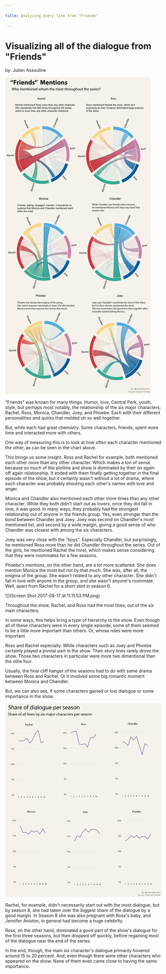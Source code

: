 ```yaml
---

title: Analyzing every line from "Friends"

---
```


# Visualizing all of the dialogue from "Friends"

by: Julien Assouline


![](Friends_mentions_2.png)

"Friends" was known for many things. Humor, love, Central Perk, youth, style, but perhaps most notably, the relationship of the six major characters; Rachel, Ross, Monica, Chandler, Joey, and Phoebe. Each with their different personalities and quirks that melded oh so well together. 

But, while each had great chemistry. Some characters, friends, spent more time and interacted more with others. 

One way of measuring this is to look at how often each character mentioned the other, as can be seen in the chart above. 

This brings us some insight. Ross and Rachel for example, both mentioned each other more than any other character. Which makes a ton of sense because so much of the plotline and show is dominated by their on again off again relationship. It ended with them finally getting together in the final episode of the show, but it certainly wasn't without a lot of drama, where each character was probably shouting each other's names with love and anger. 

Monica and Chandler also mentioned each other more times than any other character. While they both didn't start out as lovers, once they did fall in love, it was good. In many ways, they probably had the strongest relationship out of anyone in the friends group. Yes, even stronger than the bond between Chandler and Joey. Joey was second on Chandler's most mentioned list, and second by a wide margin, giving a good sense of who Chandler was closest with among the six characters. 

Joey was very close with the "boys". Especially Chandler, but surprisingly, he mentioned Ross more than he did Chandler throughout the series. Out of the girls, he mentioned Rachel the most, which makes sense considering that they were roommates for a few seasons. 

Phoebe's mentions, on the other hand, are a lot more scattered. She does mention Monica the most but not by that much. She was, after all, the enigma of the group. She wasn't related to any other character. She didn't fall in love with anyone in the group, and she wasn't anyone's roommate. Well, apart from Rachel for a short stint in season 6. 

![](Screen Shot 2017-08-17 at 11.11.53 PM.png)

Throughout the show, Rachel, and Ross had the most lines, out of the six main characters. 

In some ways, this helps bring a type of hierarchy to the show. Even though all of these characters were in every single episode, some of them seemed to be a little more important than others. Or, whose roles were more important. 

Ross and Rachel especially. While characters such as Joey and Phoebe certainly played a pivotal part in the show. Their story lines rarely drove the show. Those two characters in particular were more two dimentional than the othe four. 

Usually, the final cliff hanger of the seasons had to do with some drama between Ross and Rachel. Or it involved some big romantic moment between Monica and Chandler. 

But, we can also see, if some characters gained or lost dialogue or some importance in the show.

![](Share_of_dialogue.png)

Rachel, for example, didn't necessarily start out with the most dialogue, but by season 8, she had taken over the biggest share of the dialogue by a good margin. In Season 8 she was also pregnant with Ross's baby, and Jennifer Aniston, in general had become a huge celebrity. 

Ross, on the other hand, dominated a good part of the show's dialogue for the first three seasons, but then dropped off quickly, before regaining most of the dialogue near the end of the series. 

In the end, though, the main six character's dialogue primarily hovered around 15 to 20 percent. And, even though there were other characters who appeared on the show. None of them even came close to having the same importance. 




